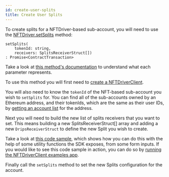 ```yaml
---
id: create-user-splits
title: Create User Splits
---
```


To create splits for a NFTDriver-based sub-account, you will need to use the <a href="https://drips-js-sdk-api.netlify.app/classes/nftdriverclient#setSplits" target="_blank">NFTDriver.setSplits</a> method:

```
setSplits(
    tokenId: string,
    receivers: SplitsReceiverStruct[])
: Promise<ContractTransaction>
```

Take a look at <a href="https://drips-js-sdk-api.netlify.app/classes/nftdriverclient#setSplits" target="_blank">this method's documentation</a> to understand what each parameter represents.

To use this method you will first need to [create a NFTDriverClient][is].

You will also need to know the `tokenId` of the NFT-based sub-account you wish to `setSplits` for. You can find all of the sub-accounts owned by an Ethereum
address, and their tokenIds, which are the same as their user IDs, by [getting an account list][la] for the address.

Next you will need to build the new list of splits receivers that you want to set. This means building a new SplitsReceiverStruct[] array and adding a new `DripsReceiverStruct` to define the new Split you wish to create.

Take a look at <a href="https://github.com/radicle-dev/drips-js-sdk/blob/f5f4d1d4ada1b8db0214f5785103b0f03739cb65/nft-driver-examples/src/routes/streams/SetSplits.svelte#L31" target="_blank">this code sample</a>, which shows how you can do this with the help of some utility functions the SDK exposes, from some form inputs. If you would like to see this code sample in action, you can do so by [running the NFTDriverClient examples app][in].

Finally call the `setSplits` method to set the new Splits configuration for the account.


[is]: /docs/for-developers/initialize-sdk
[in]: /docs/for-developers/installing
[la]: /docs/for-developers/accounts/list
